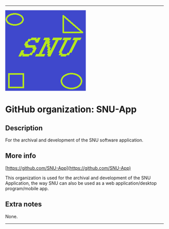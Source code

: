 
***

![SNU_blue_and_gold_legacy_icon.png failed to load. The file may be missing or corrupt. Check the file path for errors first.](/AdditionalInfo/1/SNU-App/SNU_blue_and_gold_legacy_icon.png)

# GitHub organization: SNU-App

## Description

For the archival and development of the SNU software application.

## More info

[https://github.com/SNU-App](https://github.com/SNU-App)

This organization is used for the archival and development of the SNU Application, the way SNU can also be used as a web application/desktop program/mobile app.
 
## Extra notes

None.

***
